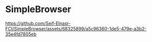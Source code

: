 # SimpleBrowser

https://github.com/Seif-Elnasr-FCI/SimpleBrowser/assets/68325899/a5c96360-1de5-479e-a3b2-35e4fd7805eb

